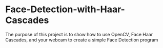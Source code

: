 # Face-Detection-with-Haar-Cascades

The purpose of this project is to show how to use OpenCV, Face Haar Cascades, and your webcam to create a simple Face Detection program
